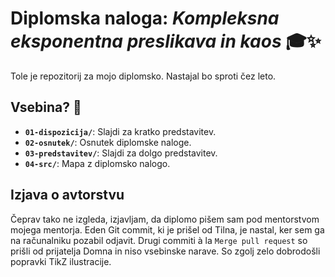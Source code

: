# Diplomska naloga: *Kompleksna eksponentna preslikava in kaos* 🎓✨

Tole je repozitorij za mojo diplomsko. Nastajal bo sproti čez leto.

## Vsebina? 📂

- **`01-dispozicija/`**: Slajdi za kratko predstavitev.
- **`02-osnutek/`**: Osnutek diplomske naloge.
- **`03-predstavitev/`**: Slajdi za dolgo predstavitev.
- **`04-src/`**: Mapa z diplomsko nalogo.

## Izjava o avtorstvu

Čeprav tako ne izgleda, izjavljam, da diplomo pišem sam pod mentorstvom mojega mentorja. Eden Git commit, ki je prišel od Tilna, je nastal, ker sem ga na računalniku pozabil odjavit. Drugi commiti à la `Merge pull request` so prišli od prijatelja Domna in niso vsebinske narave. So zgolj zelo dobrodošli popravki TikZ ilustracije.
